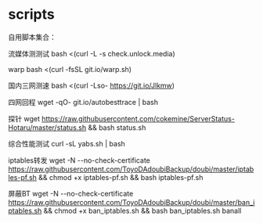 # scripts
自用脚本集合：

流媒体测测试
bash <(curl -L -s check.unlock.media) 

warp
bash <(curl -fsSL git.io/warp.sh)

国内三网测速
bash <(curl -Lso- https://git.io/Jlkmw)

四网回程
wget -qO- git.io/autobesttrace | bash

探针
wget https://raw.githubusercontent.com/cokemine/ServerStatus-Hotaru/master/status.sh && bash status.sh

综合性能测试
curl -sL yabs.sh | bash

iptables转发
wget -N --no-check-certificate https://raw.githubusercontent.com/ToyoDAdoubiBackup/doubi/master/iptables-pf.sh && chmod +x iptables-pf.sh && bash iptables-pf.sh

屏蔽BT
wget -N --no-check-certificate https://raw.githubusercontent.com/ToyoDAdoubiBackup/doubi/master/ban_iptables.sh && chmod +x ban_iptables.sh && bash ban_iptables.sh banall
